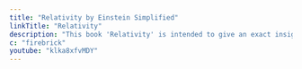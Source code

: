 ```yaml
---
title: "Relativity by Einstein Simplified"
linkTitle: "Relativity"
description: "This book 'Relativity' is intended to give an exact insight into the theory of Relativity to interested readers who are not conversant with math or theoretical physics. --Einstein"
c: "firebrick"
youtube: "klka8xfvMDY"
---
```

